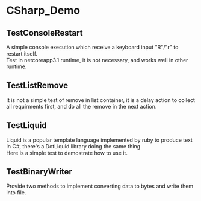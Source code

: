 # CSharp_Demo

## TestConsoleRestart
A simple console execution which receive a keyboard input "R"/"r" to restart itself.  
Test in netcoreapp3.1 runtime, it is not necessary, and works well in other runtime.


## TestListRemove
It is not a simple test of remove in list container, it is a delay action to collect all requirments first, and do all the remove in the next action.


## TestLiquid
Liquid is a popular template language implemented by ruby to produce text  
In C#, there's a DotLiquid library doing the same thing  
Here is a simple test to demostrate how to use it.

## TestBinaryWriter
Provide two methods to implement converting data to bytes and write them into file.
